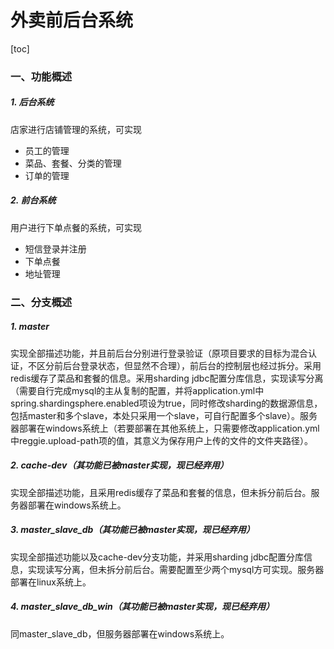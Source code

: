 # 外卖前后台系统

[toc] 



### 一、功能概述

##### 1. 后台系统

店家进行店铺管理的系统，可实现

- 员工的管理
- 菜品、套餐、分类的管理
- 订单的管理

##### 2. 前台系统

用户进行下单点餐的系统，可实现

- 短信登录并注册
- 下单点餐
- 地址管理

### 二、分支概述

##### 1. master

实现全部描述功能，并且前后台分别进行登录验证（原项目要求的目标为混合认证，不区分前后台登录状态，但显然不合理），前后台的控制层也经过拆分。采用redis缓存了菜品和套餐的信息。采用sharding jdbc配置分库信息，实现读写分离（需要自行完成mysql的主从复制的配置，并将application.yml中spring.shardingsphere.enabled项设为true，同时修改sharding的数据源信息，包括master和多个slave，本处只采用一个slave，可自行配置多个slave）。服务器部署在windows系统上（若要部署在其他系统上，只需要修改application.yml中reggie.upload-path项的值，其意义为保存用户上传的文件的文件夹路径）。

##### 2. cache-dev（其功能已被master实现，现已经弃用）

实现全部描述功能，且采用redis缓存了菜品和套餐的信息，但未拆分前后台。服务器部署在windows系统上。

##### 3. master_slave_db（其功能已被master实现，现已经弃用）

实现全部描述功能以及cache-dev分支功能，并采用sharding jdbc配置分库信息，实现读写分离，但未拆分前后台。需要配置至少两个mysql方可实现。服务器部署在linux系统上。

##### 4. master_slave_db_win（其功能已被master实现，现已经弃用）

同master_slave_db，但服务器部署在windows系统上。